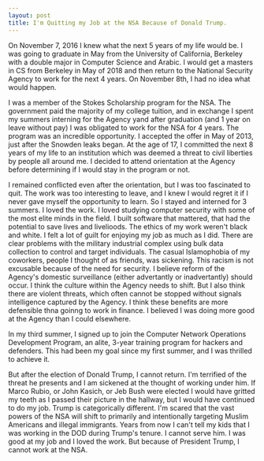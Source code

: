 ```yaml
---
layout: post
title: I'm Quitting my Job at the NSA Because of Donald Trump. 
---
```


On November 7, 2016 I knew what the next 5 years of my life would be. I was going to graduate in May from the University of California, Berkeley with a double major in Computer Science and Arabic. I would get a masters in CS from Berkeley in May of 2018 and then return to the National Security Agency to work for the next 4 years. On November 8th, I had no idea what would happen.

I was a member of the Stokes Scholarship program for the NSA. The government paid the majority of my college tuition, and in exchange I spent my summers interning for the Agency yand after graduation (and 1 year on leave without pay) I was obligated to work for the NSA for 4 years. The program was an incredible opportunity. I accepted the offer in May of 2013, just after the Snowden leaks began. At the age of 17, I committed the next 8 years of my life to an institution which was deemed a threat to civil liberties by people all around me. I decided to attend orientation at the Agency before determining if I would stay in the program or not.

I remained conflicted even after the orientation, but I was too fascinated to quit. The work was too interesting to leave, and I knew I would regret it if I never gave myself the opportunity to learn. So I stayed and interned for 3 summers. I loved the work. I loved studying computer security with some of the most elite minds in the field. I built software that mattered, that had the potential to save lives and livelioods. The ethics of my work weren't black and white. I felt a lot of guilt for enjoying my job as much as I did. There are clear problems with the military industrial complex using bulk data collection to control and target individuals. The casual Islamophobia of my coworkers, people I thought of as friends, was sickening. This racism is not excusable because of the need for security. I believe reform of the Agency's domestic surveillance (either advertantly or inadvertantly) should occur. I think the culture within the Agency needs to shift. But I also think there are violent threats, which often cannot be stopped without signals intelligence captured by the Agency. I think these benefits are more defensible thna goinng to work in finance. I believed I was doing more good at the Agency than I could elsewhere. 

In my third summer, I signed up to join the Computer Network Operations Development Program, an alite, 3-year training program for hackers and defenders. This had been my goal since my first summer, and I was thrilled to achieve it.

But after the election of Donald Trump, I cannot return. I'm terrified of the threat he presents and I am sickened at the thought of working under him. If Marco Rubio, or John Kasich, or Jeb Bush were elected I would have gritted my teeth as I passed their picture in the hallway, but I would have continued to do my job. Trump is categorically different. I'm scared that the vast powers of the NSA will shift to primarily and intentionally targeting Muslim Americans and illegal immigrants. Years from now I can't tell my kids that I was working in the DOD during Trump's tenure. I cannot serve him. I was good at my job and I loved the work. But because of President Trump, I cannot work at the NSA.
